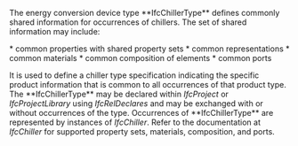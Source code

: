 The energy conversion device type \*\*IfcChillerType\*\* defines commonly shared information for occurrences of chillers. The set of shared information may include:

\* common properties with shared property sets
\* common representations
\* common materials
\* common composition of elements
\* common ports

It is used to define a chiller type specification indicating the specific product information that is common to all occurrences of that product type. The \*\*IfcChillerType\*\* may be declared within _IfcProject_ or _IfcProjectLibrary_ using _IfcRelDeclares_ and may be exchanged with or without occurrences of the type. Occurrences of \*\*IfcChillerType\*\* are represented by instances of _IfcChiller_. Refer to the documentation at _IfcChiller_ for supported property sets, materials, composition, and ports.
